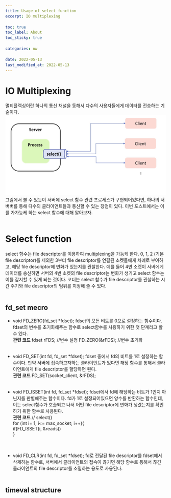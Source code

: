 ```yaml
---
title: Usage of select function
excerpt: IO multiplexing

toc: true
toc_label: About
toc_sticky: true

categories: nw

date: 2022-05-13
last_modified_at: 2022-05-13
---
```

# IO Multiplexing
멀티플랙싱이란 하나의 통신 채널을 동해서 다수의 사용자들에게 데이터를 전송하는 기술이다.
![Header](/assets/images/multiplex.jpg)<br>
그림에서 볼 수 있듯이 서버에 select 함수 관련 프로세스가 구현되어있다면, 하나의 서버버를 통해 다수의 클라이언트들과 통신할 수 있는 장점이 있다. 이번 포스트에서는 이를 가가능케 하는 select 함수에 대해 알아보자.<br><br>

# Select function
select 함수는 file descriptor를 이용하여 multiplexing을 가능케 한다. 0, 1, 2 (기본 file descriptor)를 제외한 3부터 file descriptor를 연결된 소켓들에게 차례로 부여하고, 해당 file descriptor에 변화가 있는지를 관찰한다. 예를 들어 4번 소켓이 서버에게 데이터를 송신하면 서버의 4번 소켓의 file descriptor는 변화가 생기고 select 함수는 이를 감지할 수 있게 되는 것이다. 코더는 select 함수가 file descriptor를 관찰하는 시간 주기와 file descriptor의 범위를 지정해 줄 수 있다.<br><br>

## fd_set mecro
- void FD_ZERO(fd_set *fdset);
  fdset의 모든 비트를 0으로 설정하는 함수이다. fdset의 변수를 초기화해주는 함수로 select함수를 사용하기 위한 첫 단계라고 할 수 있다. <br>
  **관련 코드**
  fdset rFDS; //변수 설정
  FD_ZERO(&rFDS); //변수 초기화
  <br><br>

- void FD_SET(int fd, fd_set *fdset);
fdset 중에서 fd의 비트를 1로 설정하는 함수이다. 만약 서버에 접속하고자하는 클라이언트가 있다면 해당 함수를 통해서 클라이언트에게 file descriptor를 할당하면 된다.<br>
**관련 코드**
FD_SET(socket_client, &rFDS);
<br><br>

- void FD_ISSET(int fd, fd_set *fdset);
fdset에서 fd에 해당하는 비트가 1인지 아닌지를 판별해주는 함수이다. fd가 1로 설정되어있으면 양수를 반환하는 함수인데, 이는 select함수가 호출되고 나서 어떤 file descriptor에 변화가 생겼는지를 확인하기 위한 함수로 사용된다.<br>
**관련 코드**
// select()<br>
for (int i= 1; i<= max_socket; i++){<br>
  if(FD_ISSET(i, &reads))<br>
}<br>
<br><br>

- void FD_CLR(int fd, fd_set *fdset);
fd로 전달된 file descriptor를 fdset에서 삭제하는 함수로, 서버에서 클라이언트의 접속이 끊기면 해당 함수로 통해서 끊긴 클라이언트의 file descriptor를 소멸하는 용도로 사용된다.<br><br>

## timeval structure
